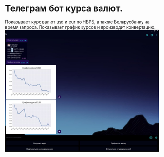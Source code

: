 # Телеграм бот курса валют. 
Показывает курс валют usd и eur по НБРБ, а также Беларусбанку на время запроса. Показывает график курсов и производит конвертацию.
![alt text](image/photo.jpg "")
